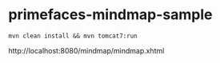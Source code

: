 # primefaces-mindmap-sample

``
mvn clean install && mvn tomcat7:run
``

http://localhost:8080/mindmap/mindmap.xhtml